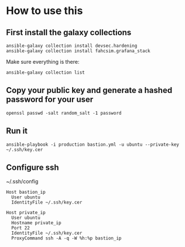 # How to use this

## First install the galaxy collections

```
ansible-galaxy collection install devsec.hardening
ansible-galaxy collection install fahcsim.grafana_stack
```

Make sure everything is there:

```
ansible-galaxy collection list
```

## Copy your public key and generate a hashed password for your user

```
openssl passwd -salt random_salt -1 password
```

## Run it

```
ansible-playbook -i production bastion.yml -u ubuntu --private-key ~/.ssh/key.cer
```

## Configure ssh

~/.ssh/config

```
Host bastion_ip
  User ubuntu
  IdentityFile ~/.ssh/key.cer

Host private_ip
  User ubuntu
  Hostname private_ip
  Port 22
  IdentityFile ~/.ssh/key.cer
  ProxyCommand ssh -A -q -W %h:%p bastion_ip
```
